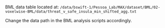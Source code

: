 BML data table located at: `/data/bswift-1/Pessoa_Lab/MAX/dataset/BML/02-voxelwise-BML/data/threat_v_safe_insula_min_shifted_agg.txt`

Change the data path in the BML analysis scripts accordingly.